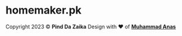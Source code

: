 # homemaker.pk
Copyright 2023 © <strong>Pind Da Zaika</strong> Design with ❤️ of
<strong><a href="https://anas.zarin.solutions/" target="_blank">Muhammad Anas</a></strong>
